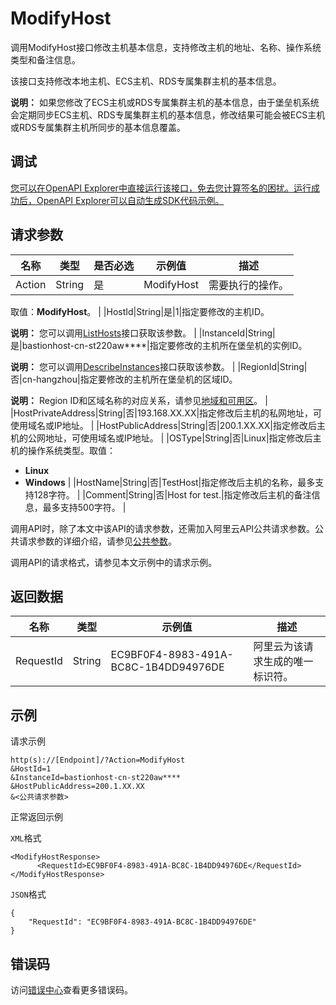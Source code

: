 # ModifyHost

调用ModifyHost接口修改主机基本信息，支持修改主机的地址、名称、操作系统类型和备注信息。

该接口支持修改本地主机、ECS主机、RDS专属集群主机的基本信息。

**说明：** 如果您修改了ECS主机或RDS专属集群主机的基本信息，由于堡垒机系统会定期同步ECS主机、RDS专属集群主机的基本信息，修改结果可能会被ECS主机或RDS专属集群主机所同步的基本信息覆盖。

## 调试

[您可以在OpenAPI Explorer中直接运行该接口，免去您计算签名的困扰。运行成功后，OpenAPI Explorer可以自动生成SDK代码示例。](https://api.aliyun.com/#product=Yundun-bastionhost&api=ModifyHost&type=RPC&version=2019-12-09)

## 请求参数

|名称|类型|是否必选|示例值|描述|
|--|--|----|---|--|
|Action|String|是|ModifyHost|需要执行的操作。

 取值：**ModifyHost**。 |
|HostId|String|是|1|指定要修改的主机ID。

 **说明：** 您可以调用[ListHosts](~~200665~~)接口获取该参数。 |
|InstanceId|String|是|bastionhost-cn-st220aw\*\*\*\*|指定要修改的主机所在堡垒机的实例ID。

 **说明：** 您可以调用[DescribeInstances](~~153281~~)接口获取该参数。 |
|RegionId|String|否|cn-hangzhou|指定要修改的主机所在堡垒机的区域ID。

 **说明：** Region ID和区域名称的对应关系，请参见[地域和可用区](~~40654~~)。 |
|HostPrivateAddress|String|否|193.168.XX.XX|指定修改后主机的私网地址，可使用域名或IP地址。 |
|HostPublicAddress|String|否|200.1.XX.XX|指定修改后主机的公网地址，可使用域名或IP地址。 |
|OSType|String|否|Linux|指定修改后主机的操作系统类型。取值：

 -   **Linux**
-   **Windows** |
|HostName|String|否|TestHost|指定修改后主机的名称，最多支持128字符。 |
|Comment|String|否|Host for test.|指定修改后主机的备注信息，最多支持500字符。 |

调用API时，除了本文中该API的请求参数，还需加入阿里云API公共请求参数。公共请求参数的详细介绍，请参见[公共参数](~~148139~~)。

调用API的请求格式，请参见本文示例中的请求示例。

## 返回数据

|名称|类型|示例值|描述|
|--|--|---|--|
|RequestId|String|EC9BF0F4-8983-491A-BC8C-1B4DD94976DE|阿里云为该请求生成的唯一标识符。 |

## 示例

请求示例

```
http(s)://[Endpoint]/?Action=ModifyHost
&HostId=1
&InstanceId=bastionhost-cn-st220aw****
&HostPublicAddress=200.1.XX.XX
&<公共请求参数>
```

正常返回示例

`XML`格式

```
<ModifyHostResponse>
      <RequestId>EC9BF0F4-8983-491A-BC8C-1B4DD94976DE</RequestId>
</ModifyHostResponse>
```

`JSON`格式

```
{
	"RequestId": "EC9BF0F4-8983-491A-BC8C-1B4DD94976DE"
}
```

## 错误码

访问[错误中心](https://error-center.aliyun.com/status/product/Yundun-bastionhost)查看更多错误码。

